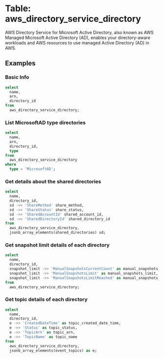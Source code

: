 # Table: aws_directory_service_directory

AWS Directory Service for Microsoft Active Directory, also known as AWS Managed Microsoft Active Directory (AD), enables your directory-aware workloads and AWS resources to use managed Active Directory (AD) in AWS.

## Examples

### Basic Info

```sql
select
  name,
  arn,
  directory_id
from
  aws_directory_service_directory;
```

### List MicrosoftAD type directories

```sql
select
  name,
  arn,
  directory_id,
  type
from
  aws_directory_service_directory
where
  type = 'MicrosoftAD';
```

### Get details about the shared directories

```sql
select
  name,
  directory_id,
  sd ->> 'ShareMethod' share_method,
  sd ->> 'ShareStatus' share_status,
  sd ->> 'SharedAccountId' shared_account_id,
  sd ->> 'SharedDirectoryId' shared_directory_id
from
  aws_directory_service_directory,
  jsonb_array_elements(shared_directories) sd;
```

### Get snapshot limit details of each directory

```sql
select
  name,
  directory_id,
  snapshot_limit ->> 'ManualSnapshotsCurrentCount' as manual_snapshots_current_count,
  snapshot_limit ->> 'ManualSnapshotsLimit' as manual_snapshots_limit,
  snapshot_limit ->> 'ManualSnapshotsLimitReached' as manual_snapshots_limit_reached
from
  aws_directory_service_directory;
```

### Get topic details of each directory

```sql
select
  name,
  directory_id,
  e ->> 'CreatedDateTime' as topic_created_date_time,
  e ->> 'Status' as topic_status,
  e ->> 'TopicArn' as topic_arn,
  e ->> 'TopicName' as topic_name
from
  aws_directory_service_directory,
  jsonb_array_elements(event_topics) as e;
```